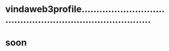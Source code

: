 # vindaweb3profile.............................................................................
# soon
